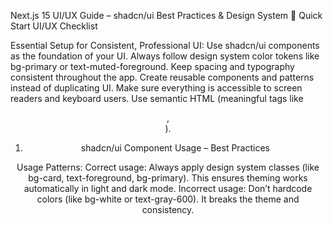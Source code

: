 Next.js 15 UI/UX Guide – shadcn/ui Best Practices & Design System
🎨 Quick Start UI/UX Checklist

Essential Setup for Consistent, Professional UI:
Use shadcn/ui components as the foundation of your UI.
Always follow design system color tokens like bg-primary or text-muted-foreground.
Keep spacing and typography consistent throughout the app.
Create reusable components and patterns instead of duplicating UI.
Make sure everything is accessible to screen readers and keyboard users.
Use semantic HTML (meaningful tags like <header>, <main>).

1. shadcn/ui Component Usage – Best Practices

Usage Patterns:
Correct usage: Always apply design system classes (like bg-card, text-foreground, bg-primary). This ensures theming works automatically in light and dark mode.
Incorrect usage: Don’t hardcode colors (like bg-white or text-gray-600). It breaks the theme and consistency.
